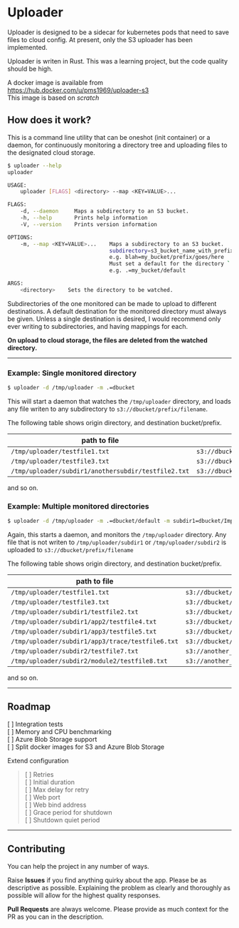 # Uploader
Uploader is designed to be a sidecar for kubernetes pods that need to save files to cloud config.  At present, only the S3 uploader has been implemented.

Uploader is writen in Rust.  This was a learning project, but the code quality should be high.

A docker image is available from https://hub.docker.com/u/pms1969/uploader-s3  
This image is based on *scratch*

## How does it work?
This is a command line utility that can be oneshot (init container) or a daemon, for continuously monitoring a directory tree and uploading files to the designated cloud storage.

```bash
$ uploader --help
uploader

USAGE:
    uploader [FLAGS] <directory> --map <KEY=VALUE>...

FLAGS:
    -d, --daemon     Maps a subdirectory to an S3 bucket.
    -h, --help       Prints help information
    -V, --version    Prints version information

OPTIONS:
    -m, --map <KEY=VALUE>...    Maps a subdirectory to an S3 bucket.
                                subdirectory=s3_bucket_name_with_prefix.
                                e.g. blah=my_bucket/prefix/goes/here
                                Must set a default for the directory `.`.
                                e.g. .=my_bucket/default

ARGS:
    <directory>    Sets the directory to be watched.
```

Subdirectories of the one monitored can be made to upload to different destinations.  A default destination for the monitored directory must always
be given.  Unless a single destination is desired, I would recommend only ever writing to subdirectories, and having mappings for each.

**On upload to cloud storage, the files are deleted from the watched directory.**

---
### **Example: Single monitored directory**
```bash
$ uploader -d /tmp/uploader -m .=dbucket
```

This will start a daemon that watches the `/tmp/uploader` directory, and loads any file writen to any subdirectory to `s3://dbucket/prefix/filename`.  

The following table shows origin directory, and destination bucket/prefix.

| path to file | destination |
| --- | --- |
| `/tmp/uploader/testfile1.txt` | `s3://dbucket/testfile1.txt` |
| `/tmp/uploader/testfile3.txt` | `s3://dbucket/testfile3.txt` |
| `/tmp/uploader/subdir1/anothersubdir/testfile2.txt` | `s3://dbucket/subdir1/anothersubdir/testfile2.txt` |

and so on.

### **Example: Multiple monitored directories**
```bash
$ uploader -d /tmp/uploader -m .=dbucket/default -m subdir1=dbucket/Important -m subdir2=another_bucket/NeedsPriority/app1
```

Again, this starts a daemon, and monitors the `/tmp/uploader` directory.  Any file that is not writen to `/tmp/uploader/subdir1` or `/tmp/uploader/subdir2` is uploaded to `s3://dbucket/prefix/filename`

The following table shows origin directory, and destination bucket/prefix.

| path to file | destination |
| --- | --- |
| `/tmp/uploader/testfile1.txt` | `s3://dbucket/testfile1.txt` |
| `/tmp/uploader/testfile3.txt` | `s3://dbucket/testfile3.txt` |
| `/tmp/uploader/subdir1/testfile2.txt` | `s3://dbucket/Important/testfile2.txt` |
| `/tmp/uploader/subdir1/app2/testfile4.txt` | `s3://dbucket/Important/app2/testfile4.txt` |
| `/tmp/uploader/subdir1/app3/testfile5.txt` | `s3://dbucket/Important/app3/testfile5.txt` |
| `/tmp/uploader/subdir1/app3/trace/testfile6.txt` | `s3://dbucket/Important/app3/trace/testfile6.txt` |
| `/tmp/uploader/subdir2/testfile7.txt` | `s3://another_bucket/NeedsPriority/app1/testfile7.txt` |
| `/tmp/uploader/subdir2/module2/testfile8.txt` | `s3://another_bucket/NeedsPriority/app1/module2/testfile8.txt` |

and so on.

---
## Roadmap

[ ] Integration tests  
[ ] Memory and CPU benchmarking  
[ ] Azure Blob Storage support  
[ ] Split docker images for S3 and Azure Blob Storage  

Extend configuration

> [ ] Retries  
> [ ] Initial duration  
> [ ] Max delay for retry  
> [ ] Web port  
> [ ] Web bind address  
> [ ] Grace period for shutdown  
> [ ] Shutdown quiet period  

---
## Contributing

You can help the project in any number of ways.  

Raise **Issues** if you find anything quirky about the app. Please be as descriptive as possible. Explaining the problem as clearly and thoroughly as possible will allow for the highest quality responses.

**Pull Requests** are always welcome.  Please provide as much context for the PR as you can in the description.
